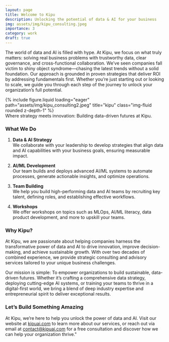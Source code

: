 ```yaml
---
layout: page
title: Welcome to Kipu
description: Unlocking the potential of data & AI for your business
img: assets/img/kipu_consulting.jpeg
importance: 3
category: work
draft: true
---
```


The world of data and AI is filled with hype. At Kipu, we focus on what truly matters: solving real business problems with trustworthy data, clear governance, and cross-functional collaboration. We’ve seen companies fall victim to shiny object syndrome—chasing the latest trends without a solid foundation. Our approach is grounded in proven strategies that deliver ROI by addressing fundamentals first. Whether you’re just starting out or looking to scale, we guide you through each step of the journey to unlock your organization’s full potential.


<div class="row">
    <div class="col-sm mt-3 mt-md-0">
        {% include figure.liquid loading="eager" path="assets/img/kipu_consulting2.jpeg" title="kipu" class="img-fluid rounded z-depth-1" %}
    </div>
</div>
<div class="caption">
    Where strategy meets innovation: Building data-driven futures at Kipu.
</div>

### What We Do

1. **Data & AI Strategy**  
   We collaborate with your leadership to develop strategies that align data and AI capabilities with your business goals, ensuring measurable impact.

2. **AI/ML Development**  
   Our team builds and deploys advanced AI/ML systems to automate processes, generate actionable insights, and optimize operations.

3. **Team Building**  
   We help you build high-performing data and AI teams by recruiting key talent, defining roles, and establishing effective workflows.

4. **Workshops**  
   We offer workshops on topics such as MLOps, AI/ML literacy, data product development, and more to upskill your teams.

### Why Kipu?

At Kipu, we are passionate about helping companies harness the transformative power of data and AI to drive innovation, improve decision-making, and achieve sustainable growth. With over two decades of combined experience, we provide strategic consulting and advisory services tailored to your unique business challenges.

Our mission is simple: To empower organizations to build sustainable, data-driven futures. Whether it’s crafting a comprehensive data strategy, deploying cutting-edge AI systems, or training your teams to thrive in a digital-first world, we bring a blend of deep industry expertise and entrepreneurial spirit to deliver exceptional results.

### Let’s Build Something Amazing

At Kipu, we’re here to help you unlock the power of data and AI. Visit our website at [kipuai.com](http://kipuai.com) to learn more about our services, or reach out via email at [contact@kipuai.com](mailto:contact@kipuai.com) for a free consultation and discover how we can help your organization thrive."